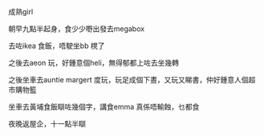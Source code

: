 成熟girl

朝早九點半起身，食少少嘢出發去megabox

去咗ikea 食飯，唔駛坐bb 櫈了

之後去aeon 玩，好鍾意個heli，無得郁都上咗去坐幾轉

之後坐車去auntie margert 度玩，玩足成個下晝，又玩又睇書，仲好鍾意人個超市購物籃

坐車去黃埔食飯瞓咗幾個字，講食emma 真係唔輸蝕，乜都食

夜晚返屋企，十一點半瞓
